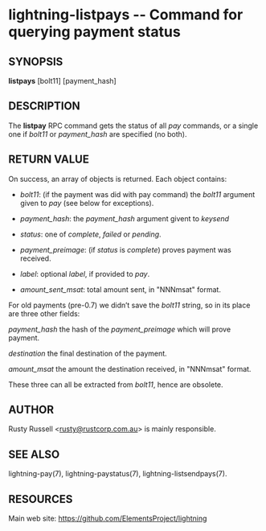 lightning-listpays -- Command for querying payment status
=========================================================

SYNOPSIS
--------

**listpays** \[bolt11\] \[payment_hash\]

DESCRIPTION
-----------

The **listpay** RPC command gets the status of all *pay* commands, or a
single one if *bolt11* or *payment_hash* are specified (no both).

RETURN VALUE
------------

On success, an array of objects is returned. Each object contains:

- *bolt11*: (if the payment was did with pay command)
the *bolt11* argument given to *pay* (see below for exceptions).

- *payment_hash*:
the *payment_hash* argument givent to *keysend*

- *status*:
one of *complete*, *failed* or *pending*.

- *payment\_preimage*:
(if *status* is *complete*) proves payment was received.

- *label*:
optional *label*, if provided to *pay*.

- *amount\_sent\_msat*:
total amount sent, in "NNNmsat" format.

For old payments (pre-0.7) we didn’t save the *bolt11* string, so in its
place are three other fields:


*payment\_hash*
the hash of the *payment\_preimage* which will prove payment.

*destination*
the final destination of the payment.

*amount\_msat*
the amount the destination received, in "NNNmsat" format.

These three can all be extracted from *bolt11*, hence are obsolete.

AUTHOR
------

Rusty Russell <<rusty@rustcorp.com.au>> is mainly responsible.

SEE ALSO
--------

lightning-pay(7), lightning-paystatus(7), lightning-listsendpays(7).

RESOURCES
---------

Main web site: <https://github.com/ElementsProject/lightning>
